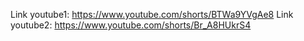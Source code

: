 Link youtube1: https://www.youtube.com/shorts/BTWa9YVgAe8
Link youtube2: https://www.youtube.com/shorts/Br_A8HUkrS4
